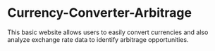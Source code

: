 # Currency-Converter-Arbitrage
This basic website allows users to easily convert currencies and also analyze exchange rate data to identify arbitrage opportunities.

